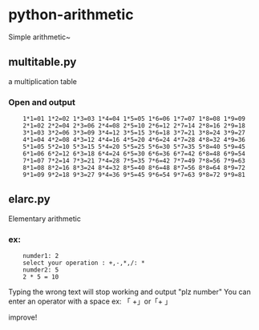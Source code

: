 # python-arithmetic
Simple arithmetic~


## multitable.py 
	

a multiplication table

### Open and output

		1*1=01 1*2=02 1*3=03 1*4=04 1*5=05 1*6=06 1*7=07 1*8=08 1*9=09
		2*1=02 2*2=04 2*3=06 2*4=08 2*5=10 2*6=12 2*7=14 2*8=16 2*9=18
		3*1=03 3*2=06 3*3=09 3*4=12 3*5=15 3*6=18 3*7=21 3*8=24 3*9=27
		4*1=04 4*2=08 4*3=12 4*4=16 4*5=20 4*6=24 4*7=28 4*8=32 4*9=36
		5*1=05 5*2=10 5*3=15 5*4=20 5*5=25 5*6=30 5*7=35 5*8=40 5*9=45
		6*1=06 6*2=12 6*3=18 6*4=24 6*5=30 6*6=36 6*7=42 6*8=48 6*9=54
		7*1=07 7*2=14 7*3=21 7*4=28 7*5=35 7*6=42 7*7=49 7*8=56 7*9=63
		8*1=08 8*2=16 8*3=24 8*4=32 8*5=40 8*6=48 8*7=56 8*8=64 8*9=72
		9*1=09 9*2=18 9*3=27 9*4=36 9*5=45 9*6=54 9*7=63 9*8=72 9*9=81


## elarc.py

Elementary arithmetic 

### ex:
		numder1: 2
		select your operation : +,-,*,/: *
		numder2: 5
		2 * 5 = 10

Typing the wrong text will stop working and output "plz number"
You can enter an operator with a space  ex: 「    +」or「+    」

improve!
